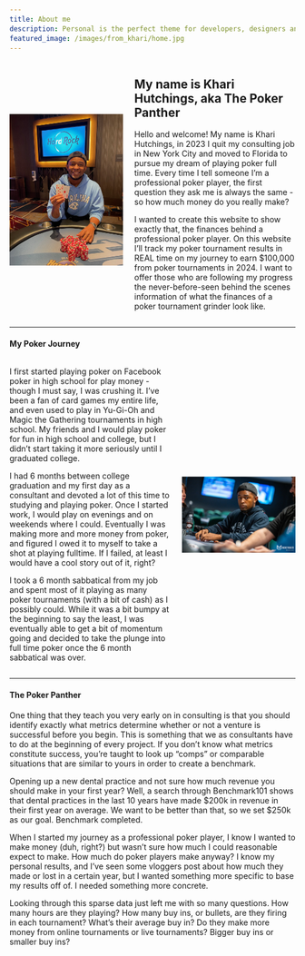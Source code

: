 ```yaml
---
title: About me
description: Personal is the perfect theme for developers, designers and other creatives.
featured_image: /images/from_khari/home.jpg
---
```

<script>
    window.onload = function() {
        // Get the height of the text container
        var textHeight = document.querySelector('.text-container').clientHeight;
        // Set the height of the image to match the text height
        document.querySelector('.smiley').style.height = textHeight + 'px';
    };
</script>

<div style="display: flex; align-items: center;">
    <img src="/images/from_khari/smiley_portrait.jpg" alt="Image Description" style="width: 200px; margin-right: 20px;" class="smiley">
    <div>
        <h2> My name is Khari Hutchings, aka The Poker Panther </h2>
        <p>Hello and welcome! My name is Khari Hutchings, in 2023 I quit my consulting job in New York City and moved to Florida to pursue my dream of playing poker full time. Every time I tell someone I’m a professional poker player, the first question they ask me is always the same - so how much money do you really make?</p>
        <p>I wanted to create this website to show exactly that, the finances behind a professional poker player. On this website I’ll track my poker tournament results in REAL time on my journey to earn $100,000 from poker tournaments in 2024. I want to offer those who are following my progress the never-before-seen behind the scenes information of what the finances of a poker tournament grinder look like.</p>
    </div>
</div>

---

#### My Poker Journey

<div style="display: flex; align-items: center;">
    <div>
        <p>I first started playing poker on Facebook poker in high school for play money - though I must say, I was crushing it. I’ve been a fan of card games my entire life, and even used to play in Yu-Gi-Oh and Magic the Gathering tournaments in high school. My friends and I would play poker for fun in high school and college, but I didn’t start taking it more seriously until I graduated college.</p>
        <p>I had 6 months between college graduation and my first day as a consultant and devoted a lot of this time to studying and playing poker. Once I started work, I would play on evenings and on weekends where I could. Eventually I was making more and more money from poker, and figured I owed it to myself to take a shot at playing fulltime. If I failed, at least I would have a cool story out of it, right?</p>
        <p>I took a 6 month sabbatical from my job and spent most of it playing as many poker tournaments (with a bit of cash) as I possibly could. While it was a bit bumpy at the beginning to say the least, I was eventually able to get a bit of momentum going and decided to take the plunge into full time poker once the 6 month sabbatical was over.</p>
    </div>
    <img src="/images/from_khari/serious_landscape.jpg" alt="Image Description" style="width: 200px; margin-left: 20px;">
</div>

---
#### The Poker Panther

One thing that they teach you very early on in consulting is that you should identify exactly what metrics determine whether or not a venture is successful before you begin. This is something that we as consultants have to do at the beginning of every project. If you don’t know what metrics constitute success, you’re taught to look up “comps” or comparable situations that are similar to yours in order to create a benchmark. 

Opening up a new dental practice and not sure how much revenue you should make in your first year? Well, a search through Benchmark101 shows that dental practices in the last 10 years have made $200k in revenue in their first year on average. We want to be better than that, so we set $250k as our goal. Benchmark completed.

 When I started my journey as a professional poker player, I know I wanted to make money (duh, right?) but wasn’t sure how much I could reasonable expect to make. How much do poker players make anyway? I know my personal results, and I’ve seen some vloggers post about how much they made or lost in a certain year, but I wanted something more specific to base my results off of. I needed something more concrete.

Looking through this sparse data just left me with so many questions. How many hours are they playing? How many buy ins, or bullets, are they firing in each tournament? What’s their average buy in? Do they make more money from online tournaments or live tournaments? Bigger buy ins or smaller buy ins?